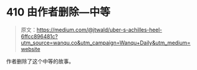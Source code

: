 # 410 由作者删除—中等

> 原文：<https://medium.com/@jtwald/uber-s-achilles-heel-6ffcc896481c?utm_source=wanqu.co&utm_campaign=Wanqu+Daily&utm_medium=website>

作者删除了这个中等的故事。